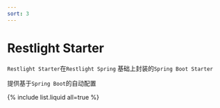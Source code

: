 ```yaml
---
sort: 3
---
```


# Restlight Starter

`Restlight Starter`在`Restlight Spring` 基础上封装的`Spring Boot Starter`

提供基于`Spring Boot`的自动配置

{% include list.liquid all=true %}
